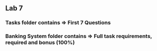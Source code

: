 <h2>Lab 7</h2>
<h3>Tasks folder contains => First 7 Questions</h3>
<h3>Banking System folder contains => Full task requirements, required and bonus (100%)</h3>
